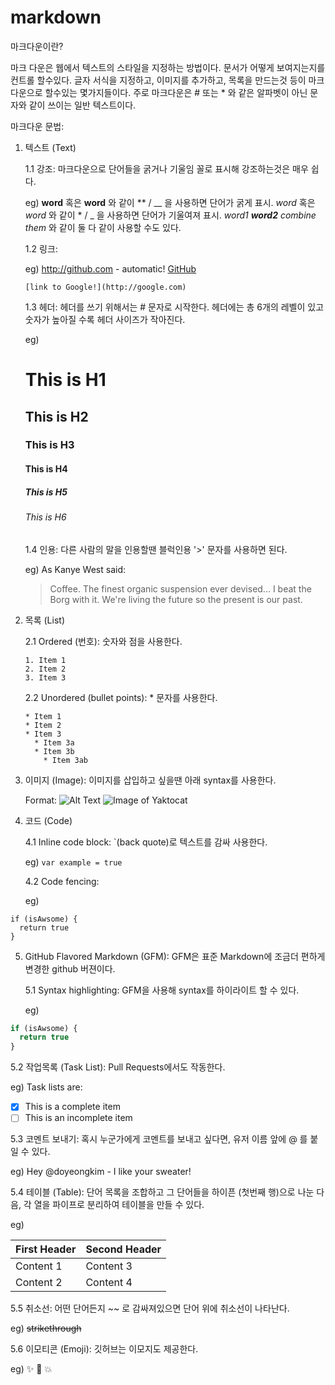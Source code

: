 # markdown

마크다운이란?

마크 다운은 웹에서 텍스트의 스타일을 지정하는 방법이다. 문서가 어떻게 보여지는지를 컨트롤 할수있다. 글자 서식을 지정하고, 이미지를 추가하고, 목록을 만드는것 등이 마크다운으로 할수있는 몇가지들이다. 주로 마크다운은 # 또는 * 와 같은 알파벳이 아닌 문자와 같이 쓰이는 일반 텍스트이다.

마크다운 문법:

1. 텍스트 (Text) 

   1.1 강조: 마크다운으로 단어들을 굵거나 기울임 꼴로 표시해 강조하는것은 매우 쉽다.
   
   eg) 
   **word** 혹은 __word__ 와 같이 ** / __ 을 사용하면 단어가 굵게 표시.
   *word* 혹은 _word_ 와 같이 * / _ 을 사용하면 단어가 기울여져 표시.
   _word1 **word2** combine them_ 와 같이 둘 다 같이 사용할 수도 있다.
 
   1.2 링크:
   
   eg) http://github.com - automatic!
       [GitHub](http://github.com)
       
       [link to Google!](http://google.com)
       
   1.3 헤더: 헤더를 쓰기 위해서는 # 문자로 시작한다. 헤더에는 총 6개의 레벨이 있고 숫자가 높아질 수록 헤더 사이즈가 작아진다.
   
   eg) 
   # This is H1
   ## This is H2
   ### This is H3
   #### This is H4
   ##### This is H5
   ###### This is H6
   
   1.4 인용: 다른 사람의 말을 인용할땐 블럭인용 '>' 문자를 사용하면 된다.
   
   eg) 
   As Kanye West said:
   > Coffee. The finest organic suspension ever devised... I beat the Borg with it.
   > We're living the future so the present is our past.

2. 목록 (List)

   2.1 Ordered (번호): 숫자와 점을 사용한다.
   
       1. Item 1
       2. Item 2
       3. Item 3
   
   2.2 Unordered (bullet points): * 문자를 사용한다.
   
       * Item 1
       * Item 2
       * Item 3
         * Item 3a
         * Item 3b
           * Item 3ab

3. 이미지 (Image): 이미지를 삽입하고 싶을땐 아래 syntax를 사용한다.
   
   Format: ![Alt Text](url)
   ![Image of Yaktocat](https://octodex.github.com/images/yaktocat.png)

4. 코드 (Code)

   4.1 Inline code block: `(back quote)로 텍스트를 감싸 사용한다.
   
   eg) `var example = true`
      
   4.2 Code fencing:
   
   eg)
   
```
if (isAwsome) {
  return true
}
``` 

5. GitHub Flavored Markdown (GFM): GFM은 표준 Markdown에 조금더 편하게 변경한 github 버젼이다.

   5.1 Syntax highlighting: GFM을 사용해 syntax를 하이라이트 할 수 있다.
  
   eg)

```javascript
if (isAwsome) {
  return true
}
```

   5.2 작업목록 (Task List): Pull Requests에서도 작동한다.
   
   eg) Task lists are:
   - [x] This is a complete item
   - [ ] This is an incomplete item

   5.3 코멘트 보내기: 혹시 누군가에게 코멘트를 보내고 싶다면, 유저 이름 앞에 @ 를 붙일 수 있다.
   
   eg) 
   Hey @doyeongkim - I like your sweater!
   
   5.4 테이블 (Table): 단어 목록을 조합하고 그 단어들을 하이픈 (첫번째 행)으로 나눈 다음, 각 열을 파이프로 분리하여 테이블을 만들 수 있다.
   
   eg)
   
   First Header | Second Header
   ------------ | -------------
   Content 1 | Content 3
   Content 2 | Content 4
   
   5.5 취소선: 어떤 단어든지 ~~ 로 감싸져있으면 단어 위에 취소선이 나타난다.
   
   eg) ~~strikethrough~~
   
   5.6 이모티콘 (Emoji): 깃허브는 이모지도 제공한다. 
   
   eg) :sparkles: :camel: :boom:


